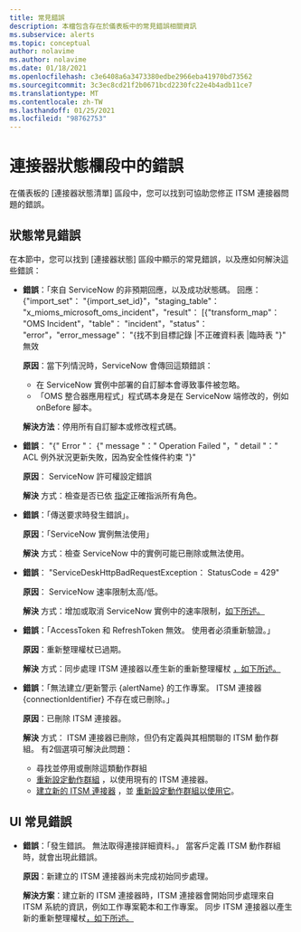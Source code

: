 ```yaml
---
title: 常見錯誤
description: 本檔包含存在於儀表板中的常見錯誤相關資訊
ms.subservice: alerts
ms.topic: conceptual
author: nolavime
ms.author: nolavime
ms.date: 01/18/2021
ms.openlocfilehash: c3e6408a6a3473380edbe2966eba41970bd73562
ms.sourcegitcommit: 3c3ec8cd21f2b0671bcd2230fc22e4b4adb11ce7
ms.translationtype: MT
ms.contentlocale: zh-TW
ms.lasthandoff: 01/25/2021
ms.locfileid: "98762753"
---
```

# <a name="errors-in-the-connector-status-section"></a>連接器狀態欄段中的錯誤

在儀表板的 [連接器狀態清單] 區段中，您可以找到可協助您修正 ITSM 連接器問題的錯誤。

## <a name="status-common-errors"></a>狀態常見錯誤

在本節中，您可以找到 [連接器狀態] 區段中顯示的常見錯誤，以及應如何解決這些錯誤：

* **錯誤**：「來自 ServiceNow 的非預期回應，以及成功狀態碼。 回應： {"import_set"： "{import_set_id}"，"staging_table"： "x_mioms_microsoft_oms_incident"，"result"： [{"transform_map"： "OMS Incident"，"table"： "incident"，"status"： "error"，"error_message"： "{找不到目標記錄 |不正確資料表 |臨時表 "}" 無效

    **原因**：當下列情況時，ServiceNow 會傳回這類錯誤：
  * 在 ServiceNow 實例中部署的自訂腳本會導致事件被忽略。
  * 「OMS 整合器應用程式」程式碼本身是在 ServiceNow 端修改的，例如 onBefore 腳本。

  **解決方法**：停用所有自訂腳本或修改程式碼。

* **錯誤**： "{" Error "： {" message "：" Operation Failed "，" detail "：" ACL 例外狀況更新失敗，因為安全性條件約束 "}"

    **原因**： ServiceNow 許可權設定錯誤

    **解決** 方式：檢查是否已依 [指定](itsmc-connections-servicenow.md#install-the-user-app-and-create-the-user-role)正確指派所有角色。

* **錯誤**：「傳送要求時發生錯誤」。

    **原因**：「ServiceNow 實例無法使用」

    **解決** 方式：檢查 ServiceNow 中的實例可能已刪除或無法使用。

* **錯誤**： "ServiceDeskHttpBadRequestException： StatusCode = 429"

    **原因**： ServiceNow 速率限制太高/低。

    **解決** 方式：增加或取消 ServiceNow 實例中的速率限制，[如下所述。](https://docs.servicenow.com/bundle/london-application-development/page/integrate/inbound-rest/task/investigate-rate-limit-violations.html)

* **錯誤**：「AccessToken 和 RefreshToken 無效。 使用者必須重新驗證。」

    **原因**：重新整理權杖已過期。

    **解決** 方式：同步處理 ITSM 連接器以產生新的重新整理權杖 [，如下所述。](./itsmc-resync-servicenow.md)

* **錯誤**：「無法建立/更新警示 {alertName} 的工作專案。 ITSM 連接器 {connectionIdentifier} 不存在或已刪除。」

    **原因**：已刪除 ITSM 連接器。

    **解決** 方式： ITSM 連接器已刪除，但仍有定義與其相關聯的 ITSM 動作群組。 有2個選項可解決此問題：
  * 尋找並停用或刪除這類動作群組
  * [重新設定動作群組](./itsmc-definition.md#create-itsm-work-items-from-azure-alerts) ，以使用現有的 ITSM 連接器。
  * [建立新的 ITSM 連接器](./itsmc-definition.md#create-an-itsm-connection) ，並 [重新設定動作群組以使用它](itsmc-definition.md#create-itsm-work-items-from-azure-alerts)。

## <a name="ui-common-errors"></a>UI 常見錯誤

* **錯誤**：「發生錯誤。 無法取得連接詳細資料。」 當客戶定義 ITSM 動作群組時，就會出現此錯誤。

    **原因**：新建立的 ITSM 連接器尚未完成初始同步處理。

    **解決方案**：建立新的 ITSM 連接器時，ITSM 連接器會開始同步處理來自 ITSM 系統的資訊，例如工作專案範本和工作專案。 同步 ITSM 連接器以產生新的重新整理權杖[，如下所述。](./itsmc-resync-servicenow.md)
